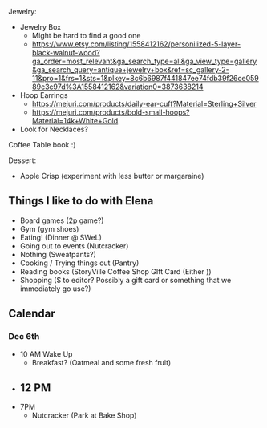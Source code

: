 Jewelry:
- Jewelry Box
	- Might be hard to find a good one
	- https://www.etsy.com/listing/1558412162/personilized-5-layer-black-walnut-wood?ga_order=most_relevant&ga_search_type=all&ga_view_type=gallery&ga_search_query=antique+jewelry+box&ref=sc_gallery-2-11&pro=1&frs=1&sts=1&plkey=8c6b6987f441847ee74fdb39f26ce05989c3c97d%3A1558412162&variation0=3873638214
- Hoop Earrings
	- https://mejuri.com/products/daily-ear-cuff?Material=Sterling+Silver
	- https://mejuri.com/products/bold-small-hoops?Material=14k+White+Gold
- Look for Necklaces?



Coffee Table book :)

Dessert:
- Apple Crisp (experiment with less butter or margaraine)


## Things I like to do with Elena
- Board games (2p game?)
- Gym (gym shoes)
- Eating! (Dinner @ SWeL)
- Going out to events (Nutcracker)
- Nothing (Sweatpants?)
- Cooking / Trying things out (Pantry)
- Reading books (StoryVille Coffee Shop GIft Card (Either ))
- Shopping ($ to editor? Possibly a gift card or something that we immediately go use?)

## Calendar
### Dec 6th
- 10 AM Wake Up
	- Breakfast? (Oatmeal and some fresh fruit)
- 12 PM
	-
- 7PM
	- Nutcracker (Park at Bake Shop)
